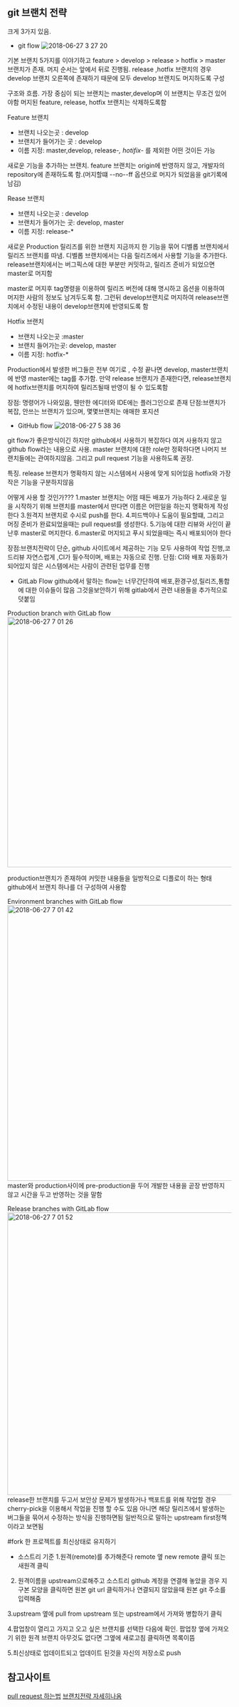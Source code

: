 
## git 브랜치 전략
크게 3가지 있음. 
- git flow 
![2018-06-27 3 27 20](https://user-images.githubusercontent.com/38197944/41967314-4a0bc2d8-7a3c-11e8-8f96-0d7f6b5ab321.png)

기본 브랜치 5가지를 이야기하고 feature > develop > release > hotfix > master  브랜치가 존재. 
머지 순서는 앞에서 뒤로 진행됨. 
release ,hotfix 브랜치의 경우 develop 브랜치 오른쪽에 존재하기 때문에 모두 develop 브랜치도 머지하도록 구성

구조와 흐름. 
가장 중심이 되는 브랜치는 master,develop며 이 브랜치는 무조건 있어야함 
머지된 feature, release, hotfix 브랜치는 삭제하도록함

Feature 브랜치
- 브랜치 나오는곳 : develop
- 브랜치가 들어가는 곳 : develop
- 이름 지정: master,develop, release-*, hotifix-* 를 제외한 어떤 것이든 가능

새로운 기능을 추가하는 브랜치. 
feature 브랜치는 origin에 반영하지 않고, 개발자의 repository에 존재하도록 함.(머지할떄 --no--ff 옵션으로 머지가 되었음을 git기록에 남김)

Rease 브랜치
- 브랜치 나오는곳 : develop
- 브랜치가 들어가는 곳: develop, master
- 이름 지정: release-*

새로운 Production 릴리즈를 위한 브랜치
지금까지 한 기능을 묶어 디벨롭 브랜치에서 릴리즈 브랜치를 따냄. 
디벨롭 브랜치에서는 다음 릴리즈에서 사용할 기능을 추가한다.   
release브랜치에서는 버그픽스에 대한 부분만 커밋하고, 릴리즈 준비가 되었으면 master로 머지함

master로 머지후 tag명령을 이용하여 릴리즈 버전에 대해 명시하고 옵션을 이용하여 머지한 사람의 정보도 남겨두도록 함. 
그런뒤 develop브랜치로 머지하여 release브랜치에서 수정된 내용이 develop브랜치에 반영되도록 함

Hotfix 브랜치
- 브랜치 나오는곳 :master
- 브랜치 들어가는곳: develop, master
- 이름 지정: hotfix-*

Production에서 발생한 버그들은 전부 여기로 , 수정 끝나면 develop, master브랜치에 반영
master에는 tag를 추가함.
만약 release 브랜치가 존재한다면, release브랜치에 hotfix브랜치를 머지하여 릴리즈될때 반영이 될 수 있도록함

장점: 명령어가 나와있음, 웬만한 에디터와 IDE에는 플러그인으로 존재
단점:브랜치가 복잡, 안쓰는 브랜치가 있으며, 몇몇브랜치는 애매한 포지션

- GitHub flow
![2018-06-27 5 38 36](https://user-images.githubusercontent.com/38197944/41967343-5ece88ea-7a3c-11e8-804d-aaedd3706705.png)

git flow가 좋은방식이긴 하지만 github에서 사용하기 복잡하다 여겨 사용하지 않고 github flow라는 내용으로 사용. 
master 브랜치에 대한 role만 정확하다면 나머지 브랜치들에는 관여하지않음. 
그리고 pull request 기능을 사용하도록 권장. 

특징. 
release 브랜치가 명확하지 않는 시스템에서 사용에 맞게 되어있음
hotfix와 가장 작은 기능을 구분하지않음 

어떻게 사용 할 것인가???
1.master 브랜치는 어떰 때든 배포가 가능하다
2.새로운 일을 시작하기 위해 브랜치를 master에서 딴다면 이름은 어떤일을 하는지 명확하게 작성한다
3.원격지 브랜치로 수시로 push를 한다.
4.피드백이나 도움이 필요할떄, 그리고 머징 준비가 완료되었을때는 pull request를 생성한다.
5.기능에 대한 리뷰와 사인이 끝난후 master로 머지한다.
6.master로 머지되고 푸시 되었을때는 즉시 배포되어야 한다

장점:브랜치전략이 단순, github 사이트에서 제공하는 기능 모두 사용하여 작업 진행,코드리뷰 자연스럽게 ,CI가 필수적이며, 배포는 자동으로 진행. 
단점: CI와 배포 자동화가 되어있지 않은 시스템에서는 사람이 관련된 업무를 진행

- GitLab Flow 
github에서 말하는 flow는 너무간단하여 배포,환경구성,릴리즈,통합에 대한 이슈들이 많음 그것을보안하기 위해 gitlab에서 관련 내용들을 추가적으로 덧붙임

Production branch with GitLab flow
<img width="562" alt="2018-06-27 7 01 26" src="https://user-images.githubusercontent.com/38197944/41967508-b97dc5da-7a3c-11e8-9ce9-f25fb58b3522.png">

production브랜치가 존재하여 커밋한 내용들을 일방적으로 디플로이 하는 형태
github에서 브랜치 하나를 더 구성하여 사용함 

Environment branches with GitLab flow
<img width="619" alt="2018-06-27 7 01 42" src="https://user-images.githubusercontent.com/38197944/41967552-d0e8bd24-7a3c-11e8-88a3-358079eccc8e.png">
master와 production사이에 pre-production을 두어 개발한 내용을 곧장 반영하지 않고 시간을 두고 반영하는 것을 말함 

Release branches with GitLab flow
<img width="634" alt="2018-06-27 7 01 52" src="https://user-images.githubusercontent.com/38197944/41967608-ebea96b0-7a3c-11e8-8ebe-867d432dfc70.png">
release한 브랜치를 두고서 보안상 문제가 발생하거나 백포트를 위해 작업할 경우 cherry-pick을 이용해서 작업을 진행 할 수도 있음
아니면 해당 릴리즈에서 발생하는 버그들을 묶어서 수정하는 방식을 진행하면됨 
일반적으로 말하는 upstream first정책이라고 보면됨



#fork 한 프로젝트를 최신상태로 유지하기
- 소스트리 기준
1.원격(remote)를 추가해준다
remote 옆 new remote 클릭 또는 새원격 클릭

2. 원격이름을 upstream으로해주고 소스트리 github 계정을 연결해 놓았을 경우 지구본 모양을 클릭하면 
   원본 git url 클릭하거나 연결되지 않았을때 원본 git 주소를 입력해줌

3.upstream 옆에 pull from upstream 또는 upstream에서 가져와 병합하기 클릭

4.팝업창이 열리고 가지고 오고 싶은 브랜치를 선택한 다음에 확인. 
팝업창 옆에 가져오기 위한 원격 브랜치 아무것도 없다면 그옆에 새로고침 클릭하면 목록이뜸 

5.최신상태로 업데이트되고 업데이트 된것을 자신의 저장소로 push

## 참고사이트
[pull request 하는법](https://medium.com/axisj/github-fork-%EC%97%90%EC%84%9C-pull-request-%EA%B9%8C%EC%A7%80-%EA%B7%B8%EB%A6%AC%EA%B3%A0-merge-a22bdd097283)
[브랜치전략 자세히나옴](https://ujuc.github.io/2015/12/16/git-flow-github-flow-gitlab-flow/)
